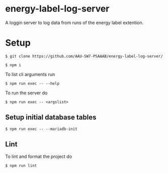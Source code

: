 # energy-label-log-server

A loggin server to log data from runs of the energy label extention.

# Setup
```
$ git clone https://github.com/AAU-SW7-PSAAAB/energy-label-log-server/
```

```
$ npm i
```

To list cli arguments run
```
$ npm run exec -- --help
```

To run the server do
```
$ npm run exec -- <argslist>
```

## Setup initial database tables
```
$ npm run exec -- --mariadb-init
```

## Lint
To lint and format the project do
```
$ npm run lint
```

